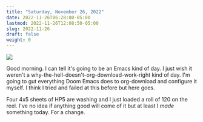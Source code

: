 ```yaml
---
title: "Saturday, November 26, 2022"
date: 2022-11-26T06:28:00-05:00
lastmod: 2022-11-26T12:08:50-05:00
slug: 2022-11-26
draft: false
weight: 0
---
```


<div class="sideImage">

![](/img/small/emacs.png)

</div>

Good morning. I can tell it's going to be an Emacs kind of day. I just wish it weren't a why-the-hell-doesn't-org-download-work-right kind of day. I'm going to gut everything Doom Emacs does to org-download and configure it myself. I think I tried and failed at this before but here goes.

Four 4x5 sheets of HP5 are washing and I just loaded a roll of 120 on the reel. I've no idea if anything good will come of it but at least I _made_ something today. For a change.


[//]: # "Exported with love from a post written in Org mode"
[//]: # "- https://github.com/kaushalmodi/ox-hugo"